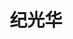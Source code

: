 ---
# Display name

title: 纪光华
user_groups: ["Graduated Post-Doc"]



organizations:
- name: 2004-2006 

Interests:
- Multiscale modeling and simulation of the liquid crystalline polymers.

---